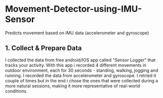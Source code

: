 # Movement-Detector-using-IMU-Sensor
Predicts movement based on IMU data (accelerometer and gyroscope)

## 1. Collect & Prepare Data
I collected the data from free android/IOS app called "Sensor Logger" that tracks your activity. With this app i recorded 4 different movements in outdoor environment, each for 30 seconds - standing, walking, jogging and running. I recorded the data from accelerometer and gyroscope.
I retried it couple of times but in the end i chose the ones that were collected during a more natural sessions, making it more representative of real-world conditions.
